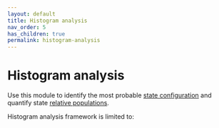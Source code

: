 ```yaml
---
layout: default
title: Histogram analysis
nav_order: 5
has_children: true
permalink: histogram-analysis
---
```


# Histogram analysis

Use this module to identify the most probable <u>state configuration</u> and quantify state <u>relative populations</u>.

Histogram analysis framework is limited to:
